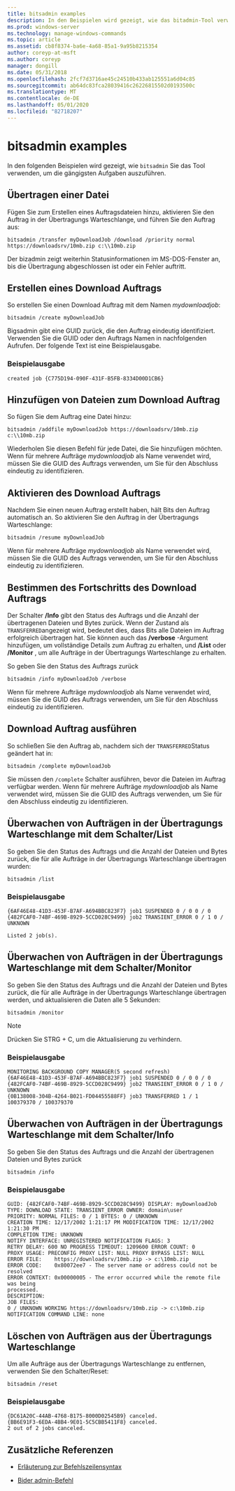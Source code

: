 ```yaml
---
title: bitsadmin examples
description: In den Beispielen wird gezeigt, wie das bitadmin-Tool verwendet wird, um die gängigsten Aufgaben auszuführen.
ms.prod: windows-server
ms.technology: manage-windows-commands
ms.topic: article
ms.assetid: cb8f8374-ba6e-4a68-85a1-9a95b8215354
author: coreyp-at-msft
ms.author: coreyp
manager: dongill
ms.date: 05/31/2018
ms.openlocfilehash: 2fcf7d3716ae45c24510b433ab125551a6d04c85
ms.sourcegitcommit: ab64dc83fca28039416c26226815502d0193500c
ms.translationtype: MT
ms.contentlocale: de-DE
ms.lasthandoff: 05/01/2020
ms.locfileid: "82718207"
---
```

# <a name="bitsadmin-examples"></a>bitsadmin examples

In den folgenden Beispielen wird gezeigt, wie `bitsadmin` Sie das Tool verwenden, um die gängigsten Aufgaben auszuführen.

## <a name="transfer-a-file"></a>Übertragen einer Datei

Fügen Sie zum Erstellen eines Auftragsdateien hinzu, aktivieren Sie den Auftrag in der Übertragungs Warteschlange, und führen Sie den Auftrag aus:

`bitsadmin /transfer myDownloadJob /download /priority normal https://downloadsrv/10mb.zip c:\\10mb.zip`

Der bizadmin zeigt weiterhin Statusinformationen im MS-DOS-Fenster an, bis die Übertragung abgeschlossen ist oder ein Fehler auftritt.

## <a name="create-a-download-job"></a>Erstellen eines Download Auftrags

So erstellen Sie einen Download Auftrag mit dem Namen *mydownloadjob*:

```
bitsadmin /create myDownloadJob
```

Bigsadmin gibt eine GUID zurück, die den Auftrag eindeutig identifiziert. Verwenden Sie die GUID oder den Auftrags Namen in nachfolgenden Aufrufen. Der folgende Text ist eine Beispielausgabe.

### <a name="sample-output"></a>Beispielausgabe

`created job {C775D194-090F-431F-B5FB-8334D00D1CB6}`

## <a name="add-files-to-the-download-job"></a>Hinzufügen von Dateien zum Download Auftrag

So fügen Sie dem Auftrag eine Datei hinzu:

```
bitsadmin /addfile myDownloadJob https://downloadsrv/10mb.zip c:\\10mb.zip
```

Wiederholen Sie diesen Befehl für jede Datei, die Sie hinzufügen möchten. Wenn für mehrere Aufträge *mydownloadjob* als Name verwendet wird, müssen Sie die GUID des Auftrags verwenden, um Sie für den Abschluss eindeutig zu identifizieren.

## <a name="activate-the-download-job"></a>Aktivieren des Download Auftrags

Nachdem Sie einen neuen Auftrag erstellt haben, hält Bits den Auftrag automatisch an. So aktivieren Sie den Auftrag in der Übertragungs Warteschlange:

```
bitsadmin /resume myDownloadJob
```

Wenn für mehrere Aufträge *mydownloadjob* als Name verwendet wird, müssen Sie die GUID des Auftrags verwenden, um Sie für den Abschluss eindeutig zu identifizieren.

## <a name="determine-the-progress-of-the-download-job"></a>Bestimmen des Fortschritts des Download Auftrags

Der Schalter **/Info** gibt den Status des Auftrags und die Anzahl der übertragenen Dateien und Bytes zurück. Wenn der Zustand als `TRANSFERRED`angezeigt wird, bedeutet dies, dass Bits alle Dateien im Auftrag erfolgreich übertragen hat. Sie können auch das **/verbose** -Argument hinzufügen, um vollständige Details zum Auftrag zu erhalten, und **/List** oder **/Monitor** , um alle Aufträge in der Übertragungs Warteschlange zu erhalten.

So geben Sie den Status des Auftrags zurück

```
bitsadmin /info myDownloadJob /verbose
```

Wenn für mehrere Aufträge *mydownloadjob* als Name verwendet wird, müssen Sie die GUID des Auftrags verwenden, um Sie für den Abschluss eindeutig zu identifizieren.

## <a name="complete-the-download-job"></a>Download Auftrag ausführen

So schließen Sie den Auftrag ab, nachdem sich der `TRANSFERRED`Status geändert hat in:

```
bitsadmin /complete myDownloadJob
```

Sie müssen den `/complete` Schalter ausführen, bevor die Dateien im Auftrag verfügbar werden. Wenn für mehrere Aufträge *mydownloadjob* als Name verwendet wird, müssen Sie die GUID des Auftrags verwenden, um Sie für den Abschluss eindeutig zu identifizieren.

## <a name="monitor-jobs-in-the-transfer-queue-using-the-list-switch"></a>Überwachen von Aufträgen in der Übertragungs Warteschlange mit dem Schalter/List

So geben Sie den Status des Auftrags und die Anzahl der Dateien und Bytes zurück, die für alle Aufträge in der Übertragungs Warteschlange übertragen wurden:

```
bitsadmin /list
```

### <a name="sample-output"></a>Beispielausgabe

```
{6AF46E48-41D3-453F-B7AF-A694BBC823F7} job1 SUSPENDED 0 / 0 0 / 0
{482FCAF0-74BF-469B-8929-5CCD028C9499} job2 TRANSIENT_ERROR 0 / 1 0 / UNKNOWN

Listed 2 job(s).
```

## <a name="monitor-jobs-in-the-transfer-queue-using-the-monitor-switch"></a>Überwachen von Aufträgen in der Übertragungs Warteschlange mit dem Schalter/Monitor

So geben Sie den Status des Auftrags und die Anzahl der Dateien und Bytes zurück, die für alle Aufträge in der Übertragungs Warteschlange übertragen werden, und aktualisieren die Daten alle 5 Sekunden:

```
bitsadmin /monitor
```

> [!NOTE]
> Drücken Sie STRG + C, um die Aktualisierung zu verhindern.

### <a name="sample-output"></a>Beispielausgabe

```
MONITORING BACKGROUND COPY MANAGER(5 second refresh)
{6AF46E48-41D3-453F-B7AF-A694BBC823F7} job1 SUSPENDED 0 / 0 0 / 0
{482FCAF0-74BF-469B-8929-5CCD028C9499} job2 TRANSIENT_ERROR 0 / 1 0 / UNKNOWN
{0B138008-304B-4264-B021-FD04455588FF} job3 TRANSFERRED 1 / 1 100379370 / 100379370
```

## <a name="monitor-jobs-in-the-transfer-queue-using-the-info-switch"></a>Überwachen von Aufträgen in der Übertragungs Warteschlange mit dem Schalter/Info

So geben Sie den Status des Auftrags und die Anzahl der übertragenen Dateien und Bytes zurück

```
bitsadmin /info
```

### <a name="sample-output"></a>Beispielausgabe

```
GUID: {482FCAF0-74BF-469B-8929-5CCD028C9499} DISPLAY: myDownloadJob
TYPE: DOWNLOAD STATE: TRANSIENT_ERROR OWNER: domain\user
PRIORITY: NORMAL FILES: 0 / 1 BYTES: 0 / UNKNOWN
CREATION TIME: 12/17/2002 1:21:17 PM MODIFICATION TIME: 12/17/2002 1:21:30 PM
COMPLETION TIME: UNKNOWN
NOTIFY INTERFACE: UNREGISTERED NOTIFICATION FLAGS: 3
RETRY DELAY: 600 NO PROGRESS TIMEOUT: 1209600 ERROR COUNT: 0
PROXY USAGE: PRECONFIG PROXY LIST: NULL PROXY BYPASS LIST: NULL
ERROR FILE:    https://downloadsrv/10mb.zip -> c:\10mb.zip
ERROR CODE:    0x80072ee7 - The server name or address could not be resolved
ERROR CONTEXT: 0x00000005 - The error occurred while the remote file was being 
processed.
DESCRIPTION:
JOB FILES:
0 / UNKNOWN WORKING https://downloadsrv/10mb.zip -> c:\10mb.zip
NOTIFICATION COMMAND LINE: none
```

## <a name="delete-jobs-from-the-transfer-queue"></a>Löschen von Aufträgen aus der Übertragungs Warteschlange

Um alle Aufträge aus der Übertragungs Warteschlange zu entfernen, verwenden Sie den Schalter/Reset:

```
bitsadmin /reset
```

### <a name="sample-output"></a>Beispielausgabe

```
{DC61A20C-44AB-4768-B175-8000D02545B9} canceled.
{BB6E91F3-6EDA-4BB4-9E01-5C5CBB5411F8} canceled.
2 out of 2 jobs canceled.
```

## <a name="additional-references"></a>Zusätzliche Referenzen

- [Erläuterung zur Befehlszeilensyntax](command-line-syntax-key.md)

- [Bider admin-Befehl](bitsadmin.md)
